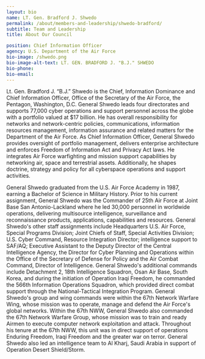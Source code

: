 ```yaml
---
layout: bio
name: LT. Gen. Bradford J. Shwedo
permalink: /about/members-and-leadership/shwedo-bradford/
subtitle: Team and Leadership
title: About Our Council

position: Chief Information Officer
agency: U.S. Department of the Air Force
bio-image: /shwedo.png
bio-image-alt-text: LT. GEN. BRADFORD J. "B.J." SHWEDO
bio-phone:
bio-email:
---
```

Lt. Gen. Bradford J. “B.J.” Shwedo is the Chief, Information Dominance and Chief Information Officer, Office of the Secretary of the Air Force, the Pentagon, Washington, D.C. General Shwedo leads four directorates and supports 77,000 cyber operations and support personnel across the globe with a portfolio valued at $17 billion. He has overall responsibility for networks and network-centric policies, communications, information resources management, information assurance and related matters for the Department of the Air Force. As Chief Information Officer, General Shwedo provides oversight of portfolio management, delivers enterprise architecture and enforces Freedom of Information Act and Privacy Act laws. He integrates Air Force warfighting and mission support capabilities by networking air, space and terrestrial assets. Additionally, he shapes doctrine, strategy and policy for all cyberspace operations and support activities.

General Shwedo graduated from the U.S. Air Force Academy in 1987, earning a Bachelor of Science in Military History. Prior to his current assignment, General Shwedo was the Commander of 25th Air Force at Joint Base San Antonio-Lackland where he led 30,000 personnel in worldwide operations, delivering multisource intelligence, surveillance and reconnaissance products, applications, capabilities and resources. General Shwedo's other staff assignments include Headquarters U.S. Air Force, Special Programs Division; Joint Chiefs of Staff, Special Activities Division; U.S. Cyber Command, Resource Integration Director; intelligence support to SAF/AQ; Executive Assistant to the Deputy Director of the Central Intelligence Agency, the Director for Cyber Planning and Operations within the Office of the Secretary of Defense for Policy and the Air Combat Command, Director of Intelligence. General Shwedo's additional commands include Detachment 2, 18th Intelligence Squadron, Osan Air Base, South Korea, and during the initiation of Operation Iraqi Freedom, he commanded the 566th Information Operations Squadron, which provided direct combat support through the National-Tactical Integration Program. General Shwedo's group and wing commands were within the 67th Network Warfare Wing, whose mission was to operate, manage and defend the Air Force's global networks. Within the 67th NWW, General Shwedo also commanded the 67th Network Warfare Group, whose mission was to train and ready Airmen to execute computer network exploitation and attack. Throughout his tenure at the 67th NWW, this unit was in direct support of operations Enduring Freedom, Iraqi Freedom and the greater war on terror. General Shwedo also led an intelligence team to Al Kharj, Saudi Arabia in support of Operation Desert Shield/Storm.
